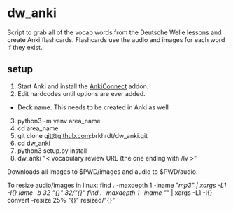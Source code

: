 # dw_anki
Script to grab all of the vocab words from the Deutsche Welle lessons and create Anki flashcards. Flashcards use the audio and images for each word if they exist.

## setup
1. Start Anki and install the [AnkiConnect](https://ankiweb.net/shared/info/2055492159) addon.
2. Edit hardcodes until options are ever added.
- Deck name. This needs to be created in Anki as well
3. python3 -m venv area_name
4. cd area_name
5. git clone git@github.com:brkhrdt/dw_anki.git
6. cd dw_anki
7. python3 setup.py install
8. dw_anki "< vocabulary review URL (the one ending with /lv >"

Downloads all images to $PWD/images and audio to $PWD/audio.

To resize audio/images in linux:
find . -maxdepth 1 -iname "*mp3" | xargs -L1 -I{} lame -b 32 "{}" 32/"{}"
find . -maxdepth 1 -iname "*" | xargs -L1 -I{} convert -resize 25% "{}" resized/"{}"
